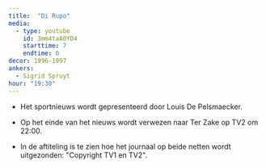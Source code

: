 ```yaml
---
title:  "Di Rupo"
media:
  - type: youtube
    id: 3mm4taA0YD4
    starttime: 7
    endtime: 0
decor: 1996-1997
ankers:
  - Sigrid Spruyt
hour: "19:30"
---
```


* Het sportnieuws wordt gepresenteerd door Louis De Pelsmaecker.

* Op het einde van het nieuws wordt verwezen naar Ter Zake op TV2 om 22:00.

* In de aftiteling is te zien hoe het journaal op beide netten wordt uitgezonden: "Copyright TV1 en TV2".
